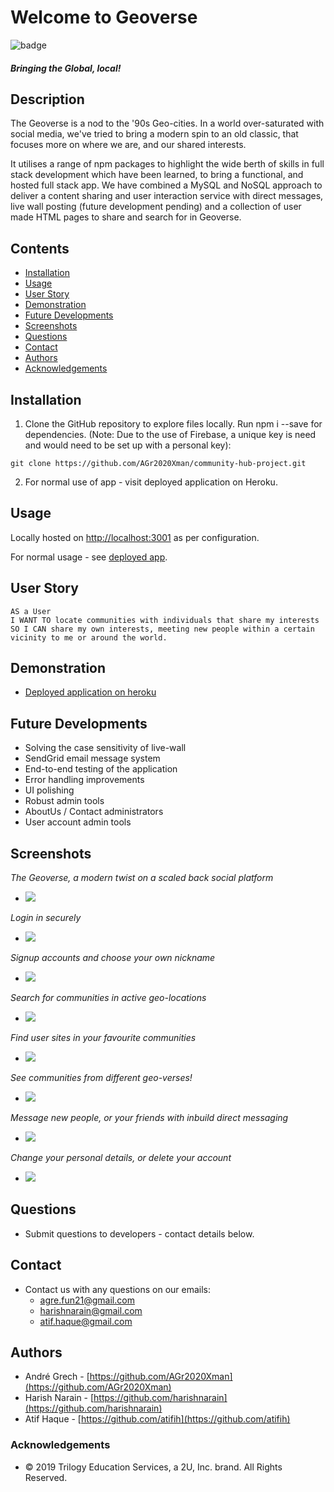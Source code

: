 # Welcome to Geoverse

![badge](https://img.shields.io/badge/License-mit-green.svg)<br />

##### Bringing the Global, local!

## Description

The Geoverse is a nod to the '90s Geo-cities. In a world over-saturated with social media, we've tried to bring a modern spin to an old classic, that focuses more on where we are, and our shared interests.

It utilises a range of npm packages to highlight the wide berth of skills in full stack development which have been learned, to bring a functional, and hosted full stack app. We have combined a MySQL and NoSQL approach to deliver a content sharing and user interaction service with direct messages, live wall posting (future development pending) and a collection of user made HTML pages to share and search for in Geoverse.

## Contents

- [Installation](#installation)
- [Usage](#usage)
- [User Story](#user-story)
- [Demonstration](#demonstration)
- [Future Developments](#future-developments)
- [Screenshots](#screenshots)
- [Questions](<#questions-(FAQ)>)
- [Contact](#contact)
- [Authors](#authors)
- [Acknowledgements](#acknowledgements)

## Installation

1. Clone the GitHub repository to explore files locally. Run npm i --save for dependencies. (Note: Due to the use of Firebase, a unique key is need and would need to be set up with a personal key):

```
git clone https://github.com/AGr2020Xman/community-hub-project.git
```

2. For normal use of app - visit deployed application on Heroku.

## Usage

Locally hosted on [http://localhost:3001](http://localhost:3001) as per configuration.

For normal usage - see [deployed app](https://community-hub-project.herokuapp.com/).

## User Story

```
AS a User
I WANT TO locate communities with individuals that share my interests
SO I CAN share my own interests, meeting new people within a certain vicinity to me or around the world.

```

## Demonstration

- [Deployed application on heroku](https://community-hub-project.herokuapp.com/)

## Future Developments

- Solving the case sensitivity of live-wall
- SendGrid email message system
- End-to-end testing of the application
- Error handling improvements
- UI polishing
- Robust admin tools
- AboutUs / Contact administrators
- User account admin tools

## Screenshots

_The Geoverse, a modern twist on a scaled back social platform_

- ![](./public/assets/images/landingpage.JPG)

_Login in securely_

- ![](/public/assets/images/login.JPG)

_Signup accounts and choose your own nickname_

- ![](/public/assets/images/signup.JPG)

_Search for communities in active geo-locations_

- ![](/public/assets/images/geoswithcommunities.JPG)

_Find user sites in your favourite communities_

- ![](/public/assets/images/sitesincommunity.JPG)

_See communities from different geo-verses!_

- ![](/public/assets/images/communitiesfromworld.JPG)

_Message new people, or your friends with inbuild direct messaging_

- ![](/public/assets/images/directmessages.JPG)

_Change your personal details, or delete your account_

- ![](/public/assets/images/profilemanagement.JPG)

## Questions

- Submit questions to developers - contact details below.

## Contact

- Contact us with any questions on our emails:
  - agre.fun21@gmail.com
  - harishnarain@gmail.com
  - atif.haque@gmail.com

## Authors

- Andr&eacute; Grech - [https://github.com/AGr2020Xman](https://github.com/AGr2020Xman)
- Harish Narain - [https://github.com/harishnarain](https://github.com/harishnarain)
- Atif Haque - [https://github.com/atifih](https://github.com/atifih)

### Acknowledgements

- © 2019 Trilogy Education Services, a 2U, Inc. brand. All Rights Reserved.
